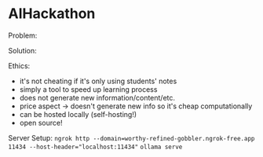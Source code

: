 # AIHackathon

Problem:



Solution:



Ethics:
  - it's not cheating if it's only using students' notes
  - simply a tool to speed up learning process
  - does not generate new information/content/etc.
  - price aspect -> doesn't generate new info so it's cheap computationally
  - can be hosted locally (self-hosting!)
  - open source! 

Server Setup:
`ngrok http --domain=worthy-refined-gobbler.ngrok-free.app 11434 --host-header="localhost:11434"`
`ollama serve`
